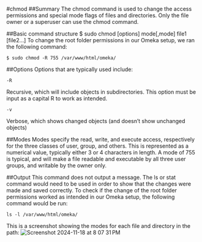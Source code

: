 #chmod
##Summary
The chmod command is used to change the access permissions and special mode flags of files and directories. Only the file owner or a superuser can use the chmod command. 

##Basic command structure 
$ sudo chmod [options] mode[,mode] file1 [file2…]
To change the root folder permissions in our Omeka setup, we ran the following command: 
```
$ sudo chmod -R 755 /var/www/html/omeka/
```

##Options
Options that are typically used include:
```
-R
```
Recursive, which will include objects in subdirectories. This option must be input as a capital R to work as intended.
```
-v
```
Verbose, which shows changed objects (and doesn’t show unchanged objects)

##Modes
Modes specify the read, write, and execute access, respectively for the three classes of user, group, and others. This is represented as a numerical value, typically either 3 or 4 characters in length. A mode of 755 is typical, and will make a file readable and executable by all three user groups, and writable by the owner only.

##Output
This command does not output a message. The ls or stat command would need to be used in order to show that the changes were made and saved correctly. To check if the change of the root folder permissions worked as intended in our Omeka setup, the following command would be run: 
```
ls -l /var/www/html/omeka/
```
This is a screenshot showing the modes for each file and directory in the path: 
![Screenshot 2024-11-18 at 8 07 31 PM](https://github.com/user-attachments/assets/1e700843-e948-439e-91ce-eaa1b08d25c1)
